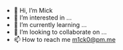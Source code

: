- 👋 Hi, I’m Mick
- 👀 I’m interested in ...
- 🌱 I’m currently learning ...
- 💞️ I’m looking to collaborate on ...
- 📫 How to reach me m1ck0@pm.me

<!---
m1ckw/m1ckw is a ✨ special ✨ repository because its `README.md` (this file) appears on your GitHub profile.
You can click the Preview link to take a look at your changes.
--->
